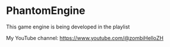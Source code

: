 # PhantomEngine
This game engine is being developed in the playlist <link will be here>

My YouTube channel: https://www.youtube.com/@zombiHelloZH